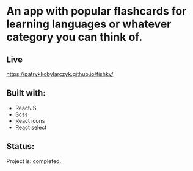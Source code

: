 # An app with popular flashcards for learning languages or whatever category you can think of. 

## Live
https://patrykkobylarczyk.github.io/fishky/

## Built with: 

- ReactJS
- Scss
- React icons
- React select

## Status:

Project is: completed.

